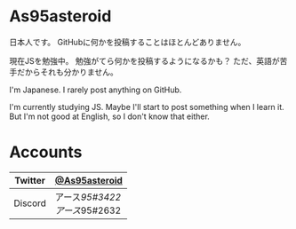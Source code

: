 # As95asteroid
日本人です。
GitHubに何かを投稿することはほとんどありません。

現在JSを勉強中。
勉強がてら何かを投稿するようになるかも？
ただ、英語が苦手だからそれも分かりません。

I'm Japanese.
I rarely post anything on GitHub.

I'm currently studying JS. 
Maybe I'll start to post something when I learn it.
But I'm not good at English, so I don't know that either.
# Accounts





Twitter|[@As95asteroid](https://twitter.com/As95asteroid)
--|--
Discord|アース*95#3422<br>アース*95#2632

